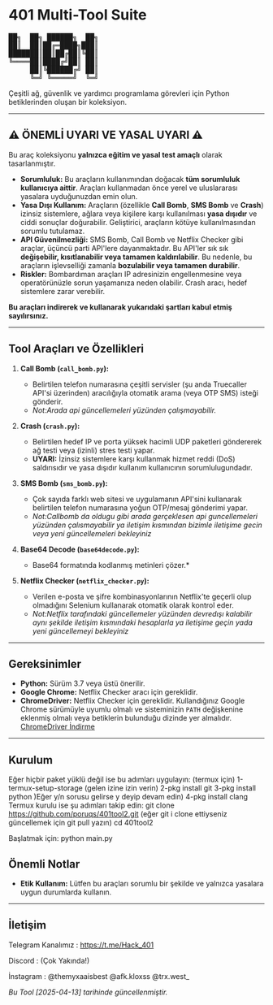 # 401 Multi-Tool Suite

<pre>
██╗  ██╗ ██████╗  ██╗
██║  ██║██╔═████╗███║
███████║██║██╔██║╚██║
╚════██║████╔╝██║ ██║
     ██║╚██████╔╝ ██║
     ╚═╝ ╚═════╝  ╚═╝
</pre>

Çeşitli ağ, güvenlik ve yardımcı programlama görevleri için Python betiklerinden oluşan bir koleksiyon.

---

## ⚠️ ÖNEMLİ UYARI VE YASAL UYARI ⚠️

Bu araç koleksiyonu **yalnızca eğitim ve yasal test amaçlı** olarak tasarlanmıştır.

* **Sorumluluk:** Bu araçların kullanımından doğacak **tüm sorumluluk kullanıcıya aittir**. Araçları kullanmadan önce yerel ve uluslararası yasalara uyduğunuzdan emin olun.
* **Yasa Dışı Kullanım:** Araçların (özellikle **Call Bomb**, **SMS Bomb** ve **Crash**) izinsiz sistemlere, ağlara veya kişilere karşı kullanılması **yasa dışıdır** ve ciddi sonuçlar doğurabilir. Geliştirici, araçların kötüye kullanılmasından sorumlu tutulamaz.
* **API Güvenilmezliği:** SMS Bomb, Call Bomb ve Netflix Checker gibi araçlar, üçüncü parti API'lere dayanmaktadır. Bu API'ler sık sık **değişebilir, kısıtlanabilir veya tamamen kaldırılabilir**. Bu nedenle, bu araçların işlevselliği zamanla **bozulabilir veya tamamen durabilir**.
* **Riskler:** Bombardıman araçları IP adresinizin engellenmesine veya operatörünüzle sorun yaşamanıza neden olabilir. Crash aracı, hedef sistemlere zarar verebilir.

**Bu araçları indirerek ve kullanarak yukarıdaki şartları kabul etmiş sayılırsınız.**

---

## Tool Araçları ve Özellikleri

1.  **Call Bomb (`call_bomb.py`):**
    * Belirtilen telefon numarasına çeşitli servisler (şu anda Truecaller API'si üzerinden) aracılığıyla otomatik arama (veya OTP SMS) isteği gönderir.
    * *Not:Arada api güncellemeleri yüzünden çalışmayabilir.*

2.  **Crash (`crash.py`):**
    * Belirtilen hedef IP ve porta yüksek hacimli UDP paketleri göndererek ağ testi veya (izinli) stres testi yapar.
    * **UYARI:** İzinsiz sistemlere karşı kullanmak hizmet reddi (DoS) saldırısıdır ve yasa dışıdır kullanım kullanıcının sorumlulugundadır.

3.  **SMS Bomb (`sms_bomb.py`):**
    * Çok sayıda farklı web sitesi ve uygulamanın API'sini kullanarak belirtilen telefon numarasına yoğun OTP/mesaj gönderimi yapar.
    * *Not:Callbomb da oldugu gibi arada gerçeklesen api guncellemeleri yüzünden çalısmayabilir ya iletişim kısmından bizimle iletişime gecin veya yeni güncellemeleri bekleyiniz*

4.  **Base64 Decode (`base64decode.py`):**
    * Base64 formatında kodlanmış metinleri çözer.*

5.  **Netflix Checker (`netflix_checker.py`):**
    * Verilen e-posta ve şifre kombinasyonlarının Netflix'te geçerli olup olmadığını Selenium kullanarak otomatik olarak kontrol eder.
    * *Not:Netflix tarafındaki güncellemeler yüzünden devredışı kalabilir aynı şekilde iletişim kısmındaki hesaplarla ya iletişime geçin yada yeni güncellemeyi bekleyiniz*

---

## Gereksinimler

* **Python:** Sürüm 3.7 veya üstü önerilir.
* **Google Chrome:** Netflix Checker aracı için gereklidir.
* **ChromeDriver:** Netflix Checker için gereklidir. Kullandığınız Google Chrome sürümüyle uyumlu olmalı ve sisteminizin `PATH` değişkenine eklenmiş olmalı veya betiklerin bulunduğu dizinde yer almalıdır. [ChromeDriver İndirme](https://chromedriver.chromium.org/downloads)

---

## Kurulum
Eğer hiçbir paket yüklü değil ise bu adımları uygulayın: (termux için)
1-termux-setup-storage (gelen izine izin verin)
2-pkg install git
3-pkg install python )Eğer y/n sorusu gelirse y deyip devam edin)
4-pkg install clang
Termux kurulu ise şu adımları takip edin:
git clone https://github.com/poruqs/401tool2.git
(eğer git i clone ettiyseniz güncellemek için git pull yazın)
cd 401tool2

Başlatmak için:
    python main.py

## Önemli Notlar

* **Etik Kullanım:** Lütfen bu araçları sorumlu bir şekilde ve yalnızca yasalara uygun durumlarda kullanın.

---
## İletişim

Telegram Kanalımız : https://t.me/Hack_401

Discord : (Çok Yakında!)

İnstagram : @themyxaaisbest
            @afk.kloxss
            @trx.west_

*Bu Tool  [2025-04-13] tarihinde güncellenmiştir.*
